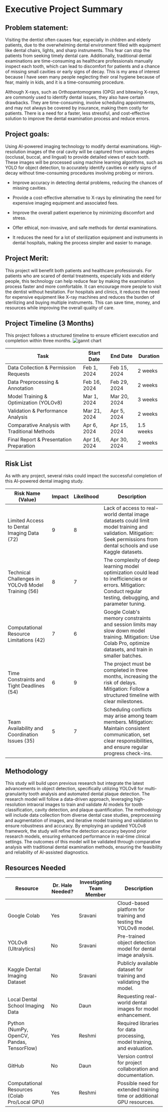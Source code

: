 # Executive Project Summary
## Problem statement:  

Visiting the dentist often causes fear, especially in children and elderly patients, due to the overwhelming dental environment filled with equipment like dental chairs, lights, and sharp instruments. This fear can stop the patients from seeking timely dental care. Additionally, traditional dental examinations are time-consuming as healthcare professionals manually inspect each tooth, which can lead to discomfort for patients and a chance of missing small cavities or early signs of decay.  This is my area of interest because I have seen many people neglecting their oral hygiene because of fear, mainly in kids, and it is a time-consuming procedure.  

Although X-rays, such as Orthopantomograms (OPG) and bitewing X-rays, are commonly used to identify dental issues, they also have certain drawbacks. They are time-consuming, involve scheduling appointments, and may not always be covered by insurance, making them costly for patients. There is a need for a faster, less stressful, and cost-effective solution to improve the dental examination process and reduce errors. 

 
## Project goals: 

Using AI-powered imaging technology to modify dental examinations. High-resolution images of the oral cavity will be captured from various angles (occlusal, buccal, and lingual) to provide detailed views of each tooth. These images will be processed using machine learning algorithms, such as YOLO for object detection, to accurately identify cavities or early signs of decay without time-consuming procedures involving probing or mirrors. 

- Improve accuracy in detecting dental problems, reducing the chances of missing cavities.   

- Provide a cost-effective alternative to X-rays by eliminating the need for expensive imaging equipment and associated fees.   

- Improve the overall patient experience by minimizing discomfort and stress.   

- Offer ethical, non-invasive, and safe methods for dental examinations.   

- It reduces the need for a lot of sterilization equipment and instruments in dental hospitals, making the process simpler and easier to manage. 

## Project Merit: 

This project will benefit both patients and healthcare professionals. For patients who are scared of dental treatments, especially kids and elderly people, this technology can help reduce fear by making the examination process faster and more comfortable. It can encourage more people to visit the dentist without hesitation. For hospitals and clinics, it reduces the need for expensive equipment like X-ray machines and reduces the burden of sterilizing and buying multiple instruments. This can save time, money, and resources while improving the overall quality of care. 

## Project Timeline (3 Months) 
This project follows a structured timeline to ensure efficient execution and completion within three months.
![gannt chart](https://github.com/user-attachments/assets/6651dfdd-f52e-4d41-89e9-a84d5d5bc4ba)

| Task                                      | Start Date  | End Date    | Duration  |
|-------------------------------------------|------------|------------|-----------|
| Data Collection & Permission Requests    | Feb 1, 2024 | Feb 15, 2024 | 2 weeks  |
| Data Preprocessing & Annotation          | Feb 16, 2024 | Feb 29, 2024 | 2 weeks  |
| Model Training & Optimization (YOLOv8)   | Mar 1, 2024  | Mar 20, 2024 | 3 weeks  |
| Validation & Performance Analysis        | Mar 21, 2024 | Apr 5, 2024  | 2 weeks  |
| Comparative Analysis with Traditional Methods | Apr 6, 2024  | Apr 15, 2024 | 1.5 weeks |
| Final Report & Presentation Preparation  | Apr 16, 2024 | Apr 30, 2024 | 2 weeks  |

## Risk List

As with any project, several risks could impact the successful completion of this AI-powered dental imaging study. 

| Risk Name (Value)                                   | Impact | Likelihood | Description |
|-----------------------------------------------------|--------|------------|-------------|
| Limited Access to Dental Imaging Data (72)         | 9      | 8          | Lack of access to real-world dental image datasets could limit model training and validation. Mitigation: Seek permissions from dental schools and use Kaggle datasets. |
| Technical Challenges in YOLOv8 Model Training (56)  | 8      | 7          | The complexity of deep learning model optimization could lead to inefficiencies or errors. Mitigation: Conduct regular testing, debugging, and parameter tuning. |
| Computational Resource Limitations (42)            | 7      | 6          | Google Colab's memory constraints and session limits may slow down model training. Mitigation: Use Colab Pro, optimize datasets, and train in smaller batches. |
| Time Constraints and Tight Deadlines (54)          | 6      | 9          | The project must be completed in three months, increasing the risk of delays. Mitigation: Follow a structured timeline with clear milestones. |
| Team Availability and Coordination Issues (35)     | 5      | 7          | Scheduling conflicts may arise among team members. Mitigation: Maintain consistent communication, set clear responsibilities, and ensure regular progress check-ins. |

## Methodology
This study will build upon previous research but integrate the latest advancements in object detection, specifically utilizing YOLOv8 for multi-granularity tooth analysis and automated dental plaque detection. The research model will follow a data-driven approach, leveraging high-resolution intraoral images to train and validate AI models for tooth classification, cavity detection, and plaque quantification. The methodology will include data collection from diverse dental case studies, preprocessing and augmentation of images, and iterative model training and validation to ensure robustness and accuracy. By employing an updated YOLOv8 framework, the study will refine the detection accuracy beyond prior research models, ensuring enhanced performance in real-time clinical settings. The outcomes of this model will be validated through comparative analysis with traditional dental examination methods, ensuring the feasibility and reliability of AI-assisted diagnostics. 

## Resources Needed

| Resource                                      | Dr. Hale Needed? | Investigating Team Member | Description |
|-----------------------------------------------|------------------|---------------------------|-------------|
| Google Colab                                  | Yes               | Sravani                      | Cloud-based platform for training and testing the YOLOv8 model. |
| YOLOv8 (Ultralytics)                          | No               | Sravani                      | Pre-trained object detection model for dental image analysis. |
| Kaggle Dental Imaging Dataset                 | No               | Sravani                      | Publicly available dataset for training and validating the model. |
| Local Dental School Imaging Data              | No              | Daun                      | Requesting real-world dental images for model enhancement. |
| Python (NumPy, OpenCV, Pandas, TensorFlow)    | Yes               | Reshmi                      | Required libraries for data processing, model training, and evaluation. |
| GitHub                                        | No               | Daun                      | Version control for project collaboration and documentation. |
| Computational Resources (Colab Pro/Local GPU) | Yes              | Reshmi                      | Possible need for extended training time or additional GPU resources. |




 



